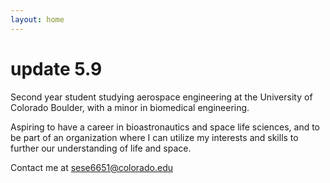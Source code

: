 ```yaml
---
layout: home
---
```

# update 5.9

Second year student studying aerospace engineering at the University of Colorado Boulder, with a minor in biomedical engineering.

Aspiring to have a career in bioastronautics and space life sciences, and to be part of an organization where I can utilize my interests and skills to further our understanding of life and space.

Contact me at sese6651@colorado.edu
